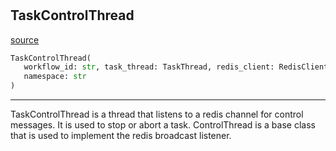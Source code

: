 #


## TaskControlThread
[source](https://github.com/llxp/chain-factory/blob/master/framework/src/chain_factory/task_control_thread.py/#L14)
```python 
TaskControlThread(
   workflow_id: str, task_thread: TaskThread, redis_client: RedisClient,
   namespace: str
)
```


---
TaskControlThread is a thread that listens to a redis channel for control
messages. It is used to stop or abort a task.
ControlThread is a base class that is used to implement the redis broadcast
listener.

